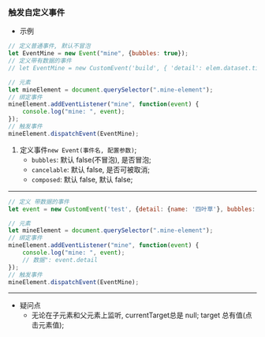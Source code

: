### 触发自定义事件
* 示例
```js
// 定义普通事件, 默认不冒泡
let EventMine = new Event("mine", {bubbles: true});
// 定义带有数据的事件
// let EventMine = new CustomEvent('build', { 'detail': elem.dataset.time });

// 元素
let mineElement = document.querySelector(".mine-element");
// 绑定事件
mineElement.addEventListener("mine", function(event) {
	console.log("mine: ", event);
});
// 触发事件
mineElement.dispatchEvent(EventMine);
```
1. 定义事件`new Event(事件名, 配置参数)`;
    * `bubbles`: 默认 false(不冒泡), 是否冒泡;
    * `cancelable`: 默认 false, 是否可被取消;
    * `composed`: 默认 false, 默认 false; 

***

```js
// 定义 带数据的事件
let event = new CustomEvent('test', {detail: {name: '四叶草'}, bubbles: false});

// 元素
let mineElement = document.querySelector(".mine-element");
// 绑定事件
mineElement.addEventListener("mine", function(event) {
    console.log("mine: ", event);
    // 数据": event.detail
});
// 触发事件
mineElement.dispatchEvent(EventMine);
```

***
* 疑问点
    * 无论在子元素和父元素上监听, currentTarget总是 null; target 总有值(点击元素值);
